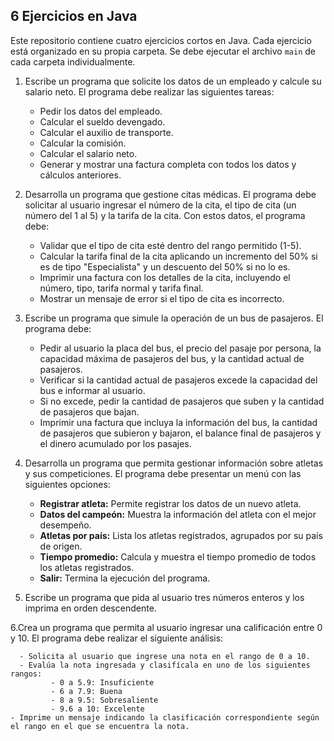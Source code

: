 ## 6 Ejercicios en Java

Este repositorio contiene cuatro ejercicios cortos en Java. Cada ejercicio está organizado en su propia carpeta. Se debe ejecutar el archivo `main` de cada carpeta individualmente. 


1. Escribe un programa que solicite los datos de un empleado y calcule su salario neto. El programa debe realizar las siguientes tareas:

      - Pedir los datos del empleado.
      - Calcular el sueldo devengado.
      - Calcular el auxilio de transporte.
      - Calcular la comisión.
      - Calcular el salario neto.
      - Generar y mostrar una factura completa con todos los datos y cálculos anteriores.

2. Desarrolla un programa que gestione citas médicas. El programa debe solicitar al usuario ingresar el número de la cita, el tipo de cita (un número del 1 al 5) y la tarifa de la cita. Con estos datos, el programa debe:

      - Validar que el tipo de cita esté dentro del rango permitido (1-5).
      - Calcular la tarifa final de la cita aplicando un incremento del 50% si es de tipo "Especialista" y un descuento del 50% si no lo es.
      - Imprimir una factura con los detalles de la cita, incluyendo el número, tipo, tarifa normal y tarifa final.
      - Mostrar un mensaje de error si el tipo de cita es incorrecto.

3. Escribe un programa que simule la operación de un bus de pasajeros. El programa debe:

      - Pedir al usuario la placa del bus, el precio del pasaje por persona, la capacidad máxima de pasajeros del bus, y la cantidad actual de pasajeros.
      - Verificar si la cantidad actual de pasajeros excede la capacidad del bus e informar al usuario.
      - Si no excede, pedir la cantidad de pasajeros que suben y la cantidad de pasajeros que bajan.
      - Imprimir una factura que incluya la información del bus, la cantidad de pasajeros que subieron y bajaron, el balance final de pasajeros y el dinero acumulado por los pasajes.

4. Desarrolla un programa que permita gestionar información sobre atletas y sus competiciones. El programa debe presentar un menú con las siguientes opciones:

      - **Registrar atleta:** Permite registrar los datos de un nuevo atleta.
      - **Datos del campeón:** Muestra la información del atleta con el mejor desempeño.
      - **Atletas por país:** Lista los atletas registrados, agrupados por su país de origen.
      - **Tiempo promedio:** Calcula y muestra el tiempo promedio de todos los atletas registrados.
      - **Salir:** Termina la ejecución del programa.

5. Escribe un programa que pida al usuario tres números enteros y los imprima en orden descendente.

6.Crea un programa que permita al usuario ingresar una calificación entre 0 y 10. El programa debe realizar el siguiente análisis:

      - Solicita al usuario que ingrese una nota en el rango de 0 a 10.
      - Evalúa la nota ingresada y clasifícala en uno de los siguientes rangos:
             - 0 a 5.9: Insuficiente
             - 6 a 7.9: Buena
             - 8 a 9.5: Sobresaliente
             - 9.6 a 10: Excelente
    - Imprime un mensaje indicando la clasificación correspondiente según el rango en el que se encuentra la nota.

